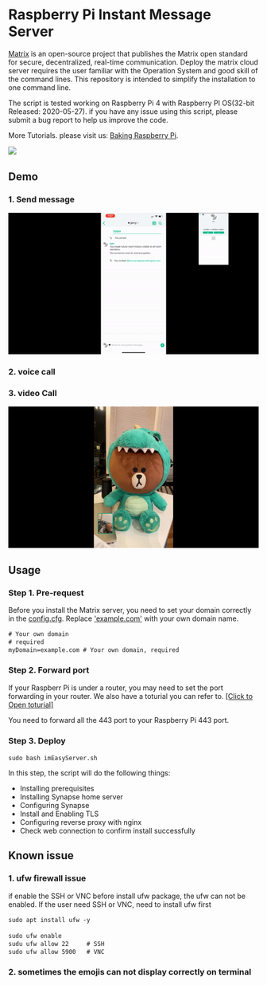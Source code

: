 # Raspberry Pi Instant Message Server

[Matrix](https://matrix.org/) is an open-source project that publishes the Matrix open standard for secure, decentralized, real-time communication. Deploy the matrix cloud server requires the user familiar with the Operation System and good skill of the command lines. This repository is intended to simplify the installation to one command line. 

The script is tested working on Raspberry Pi 4 with Raspberry PI OS(32-bit Released: 2020-05-27).  if you have any issue using this script, please submit a bug report to help us improve the code. 



More Tutorials. please visit us:  [Baking Raspberry Pi](https://www.youtube.com/channel/UCFBHlyED8_VZ2yfLXoAXrbg). 

[![](http://img.youtube.com/vi/3i5tZ3SxSs/0.jpg)](https://www.youtube.com/watch?v=_3i5tZ3SxSs "")


## Demo

### 1. Send message
![demo1](resource/ezgif-7-b560c67d3b6c.gif)

### 2. voice call


### 3. video Call
![demo1](resource/ezgif-7-7f17edb248c4.gif)

## Usage
### Step 1. Pre-request 

Before you install the Matrix server, you need to set your domain correctly in the [config.cfg](config.cfg). Replace ['example.com']() with your own domain name.

```
# Your own domain
# required
myDomain=example.com # Your own domain, required

```

### Step 2. Forward port
If your Raspberr Pi is under a router, you may need to set the port forwarding in your router. We also have a toturial you can refer to. [\[Click to Open toturial\]](https://www.google.com/search?q=router+port+forwarding&oq=router+por) 

You need to forward all the 443 port to your Raspberry Pi 443 port.

### Step 3. Deploy

```
sudo bash imEasyServer.sh
```
In this step, the script will do the following things:

*  Installing prerequisites
*  Installing Synapse home server
*  Configuring Synapse
*  Install and Enabling TLS
*  Configuring reverse proxy with nginx
*  Check web connection to confirm install successfully


## Known issue

### 1. ufw firewall issue
if enable the SSH or VNC before install ufw package, the ufw can not be enabled. If the user need SSH or VNC, need to install ufw first 
```
sudo apt install ufw -y

sudo ufw enable 
sudu ufw allow 22     # SSH 
sudo ufw allow 5900   # VNC
```

### 2. sometimes the emojis can not display correctly on terminal
